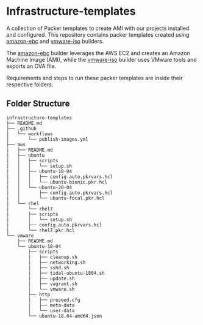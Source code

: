 # Infrastructure-templates

A collection of Packer templates to create AMI with our projects installed and configured. This repository contains packer templates created using [amazon-ebc](https://www.packer.io/docs/builders/amazon/ebs) and [vmware-iso](https://www.packer.io/docs/builders/vmware/iso) builders.

The [amazon-ebc](https://www.packer.io/docs/builders/amazon/ebs) builder leverages the AWS EC2 and creates an Amazon Machine Image (AMI), while the [vmware-iso](https://www.packer.io/docs/builders/vmware/iso) builder uses VMware tools and exports an OVA file.

Requirements and steps to run these packer templates are inside their respective folders.

## Folder Structure

```
infrastructure-templates
├── README.md
├── .github
│   └── workflows
│       └── publish-images.yml
├── aws
|   ├── README.md
|   ├── ubuntu
|   │   ├── scripts
|   │   │   └── setup.sh
|   │   ├── ubuntu-18-04
|   │   │   ├── config.auto.pkrvars.hcl
|   │   │   └── ubuntu-bionic.pkr.hcl
|   │   └── ubuntu-20-04
|   │       ├── config.auto.pkrvars.hcl
|   │       └── ubuntu-focal.pkr.hcl
|   └── rhel
|       └── rhel7
|       ├── scripts
|       │   └── setup.sh
|       ├── config.auto.pkrvars.hcl
|       └── rhel7.pkr.hcl
└── vmware
    ├── README.md
    └── ubuntu-18-04
        ├── scripts
        |   ├── cleanup.sh
        |   ├── networking.sh
        |   ├── sshd.sh
        |   ├── tidal-ubuntu-1804.sh
        |   ├── update.sh
        |   ├── vagrant.sh
        │   └── vmware.sh
        ├── http
        |   ├── preseed.cfg
        |   ├── meta-data
        │   └── user-data
        └── ubuntu-18.04-amd64.json
```

